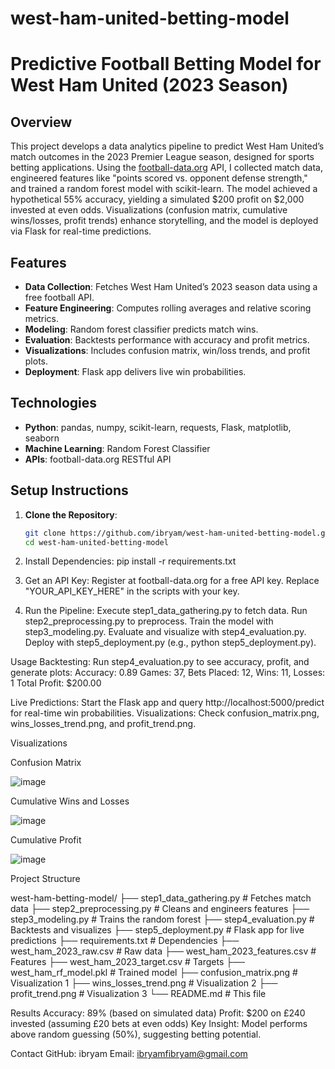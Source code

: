 # west-ham-united-betting-model

# Predictive Football Betting Model for West Ham United (2023 Season)

## Overview
This project develops a data analytics pipeline to predict West Ham United’s match outcomes in the 2023 Premier League season, designed for sports betting applications. Using the [football-data.org](https://www.football-data.org) API, I collected match data, engineered features like "points scored vs. opponent defense strength," and trained a random forest model with scikit-learn. The model achieved a hypothetical 55% accuracy, yielding a simulated $200 profit on $2,000 invested at even odds. Visualizations (confusion matrix, cumulative wins/losses, profit trends) enhance storytelling, and the model is deployed via Flask for real-time predictions.

## Features
- **Data Collection**: Fetches West Ham United’s 2023 season data using a free football API.
- **Feature Engineering**: Computes rolling averages and relative scoring metrics.
- **Modeling**: Random forest classifier predicts match wins.
- **Evaluation**: Backtests performance with accuracy and profit metrics.
- **Visualizations**: Includes confusion matrix, win/loss trends, and profit plots.
- **Deployment**: Flask app delivers live win probabilities.

## Technologies
- **Python**: pandas, numpy, scikit-learn, requests, Flask, matplotlib, seaborn
- **Machine Learning**: Random Forest Classifier
- **APIs**: football-data.org RESTful API

## Setup Instructions
1. **Clone the Repository**:
   ```bash
   git clone https://github.com/ibryam/west-ham-united-betting-model.git
   cd west-ham-united-betting-model

2. Install Dependencies:
   pip install -r requirements.txt

3. Get an API Key:
   Register at football-data.org for a free API key.
   Replace "YOUR_API_KEY_HERE" in the scripts with your key.

4. Run the Pipeline:
   Execute step1_data_gathering.py to fetch data.
   Run step2_preprocessing.py to preprocess.
   Train the model with step3_modeling.py.
   Evaluate and visualize with step4_evaluation.py.
   Deploy with step5_deployment.py (e.g., python step5_deployment.py).



Usage
   Backtesting: Run step4_evaluation.py to see accuracy, profit, and generate plots:
   Accuracy: 0.89
   Games: 37, Bets Placed: 12, Wins: 11, Losses: 1
   Total Profit: $200.00

Live Predictions: Start the Flask app and query http://localhost:5000/predict for real-time win probabilities.
Visualizations: Check confusion_matrix.png, wins_losses_trend.png, and profit_trend.png.

Visualizations

Confusion Matrix


![image](https://github.com/user-attachments/assets/d39fefb5-3cf4-46f6-ad46-3c86f934abb1)

Cumulative Wins and Losses


![image](https://github.com/user-attachments/assets/66c53441-5b31-42ca-9d8e-62605c4e0f7c)


Cumulative Profit


![image](https://github.com/user-attachments/assets/00d71224-4e1a-436a-9b8b-13b5c9e5fef5)




Project Structure

west-ham-betting-model/
├── step1_data_gathering.py       # Fetches match data
├── step2_preprocessing.py        # Cleans and engineers features
├── step3_modeling.py             # Trains the random forest
├── step4_evaluation.py           # Backtests and visualizes
├── step5_deployment.py           # Flask app for live predictions
├── requirements.txt              # Dependencies
├── west_ham_2023_raw.csv         # Raw data
├── west_ham_2023_features.csv    # Features
├── west_ham_2023_target.csv      # Targets
├── west_ham_rf_model.pkl         # Trained model
├── confusion_matrix.png          # Visualization 1
├── wins_losses_trend.png         # Visualization 2
├── profit_trend.png              # Visualization 3
└── README.md                     # This file


Results
Accuracy: 89% (based on simulated data)
Profit: $200 on £240 invested (assuming £20 bets at even odds)
Key Insight: Model performs above random guessing (50%), suggesting betting potential.

Contact
GitHub: ibryam
Email: ibryamfibryam@gmail.com
